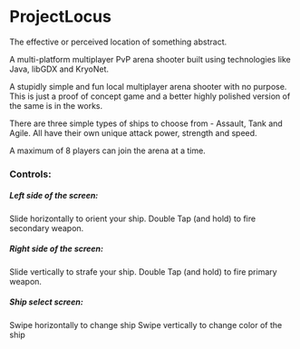 # ProjectLocus
The effective or perceived location of something abstract.

A multi-platform multiplayer PvP arena shooter built using technologies like Java, libGDX and KryoNet.

A stupidly simple and fun local multiplayer arena shooter with no purpose. This is just a proof of concept game and a better highly polished version of the same is in the works.

There are three simple types of ships to choose from - Assault, Tank and Agile. All have their own unique attack power, strength and speed.

A maximum of 8 players can join the arena at a time.

### Controls:

##### Left side of the screen:
Slide horizontally to orient your ship.
Double Tap (and hold) to fire secondary weapon.

##### Right side of the screen:
Slide vertically to strafe your ship.
Double Tap (and hold) to fire primary weapon.

##### Ship select screen:
Swipe horizontally to change ship
Swipe vertically to change color of the ship